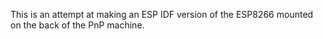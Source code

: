 This is an attempt at making an ESP IDF version of the ESP8266 mounted on the back of the PnP machine. 
